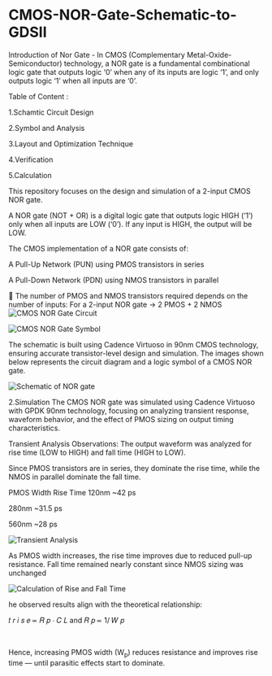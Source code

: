 # CMOS-NOR-Gate-Schematic-to-GDSII
Introduction of Nor Gate -
In CMOS (Complementary Metal-Oxide-Semiconductor) technology, a NOR gate is a fundamental combinational logic gate that outputs logic ‘0’ when any of its inputs are logic ‘1’, and only outputs logic ‘1’ when all inputs are ‘0’.
 
Table of Content :

1.Schamtic Circuit Design

2.Symbol and Analysis 

3.Layout and Optimization Technique

4.Verification 

5.Calculation

This repository focuses on the design and simulation of a 2-input CMOS NOR gate.

A NOR gate (NOT + OR) is a digital logic gate that outputs logic HIGH (‘1’) only when all inputs are LOW (‘0’). If any input is HIGH, the output will be LOW.

The CMOS implementation of a NOR gate consists of:

A Pull-Up Network (PUN) using PMOS transistors in series

A Pull-Down Network (PDN) using NMOS transistors in parallel

📌 The number of PMOS and NMOS transistors required depends on the number of inputs:
For a 2-input NOR gate → 2 PMOS + 2 NMOS
![CMOS NOR Gate Circuit](https://user-images.githubusercontent.com/99066843/152633848-0b85bb7c-ab51-4721-87bb-5e0b6086fbcf.png)

![CMOS NOR Gate Symbol](https://user-images.githubusercontent.com/99066843/152634113-20813373-ca72-41a1-9ff2-96fba86acb30.png)

The schematic is built using Cadence Virtuoso in 90nm CMOS technology, ensuring accurate transistor-level design and simulation.
The images shown below represents the circuit diagram and a logic symbol of a CMOS NOR gate.

![Schematic of NOR gate ](https://media.licdn.com/dms/image/v2/D4D22AQG0PTkhwd9_rA/feedshare-shrink_2048_1536/B4DZZNVF1aHAAk-/0/1745054098166?e=1747872000&v=beta&t=Hem_bT8Emimt-OexJKCFi6DgK6LaOWg70MS11pbJDLg)

2.Simulation 
The CMOS NOR gate was simulated using Cadence Virtuoso with GPDK 90nm technology, focusing on analyzing transient response, waveform behavior, and the effect of PMOS sizing on output timing characteristics.

Transient Analysis Observations:
The output waveform was analyzed for rise time (LOW to HIGH) and fall time (HIGH to LOW).

Since PMOS transistors are in series, they dominate the rise time, while the NMOS in parallel dominate the fall time.


PMOS Width	Rise Time
120nm        	~42 ps

280nm	        ~31.5 ps

560nm        	~28 ps

![Transient Analysis](https://media.licdn.com/dms/image/v2/D4D22AQFNDzhJi3TS1w/feedshare-shrink_2048_1536/B4DZZNVF1UGwAo-/0/1745054098712?e=1747872000&v=beta&t=efvnyPrvqKOABHtm2Ofd2oUtf9YJpYQnbf2Cfq6lOA8)

As PMOS width increases, the rise time improves due to reduced pull-up resistance.
Fall time remained nearly constant since NMOS sizing was unchanged

![Calculation of Rise and Fall Time](https://media.licdn.com/dms/image/v2/D4D22AQFdPnRtElB8vQ/feedshare-shrink_2048_1536/B4DZZNVF0lHwAo-/0/1745054098527?e=1747872000&v=beta&t=C2DQXYpgNlWM6yqrHV8YJoy3T4irDx6VX-vTsMOQJ0g)

he observed results align with the theoretical relationship:

𝑡
𝑟
𝑖
𝑠
𝑒
∝
𝑅
𝑝
⋅
𝐶
𝐿
and
𝑅
𝑝
∝
1/
𝑊
𝑝

​
 
Hence, increasing PMOS width (W<sub>p</sub>) reduces resistance and improves rise time — until parasitic effects start to dominate.

